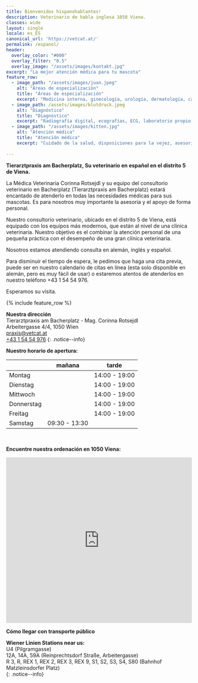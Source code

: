 ```yaml
---
title: Bienvenidos hispanohablantes!
description: Veterinario de habla inglesa 1050 Viena.
classes: wide
layout: single
locale: es_ES
canonical_url: 'https://vetcat.at/'
permalink: /espanol/
header:
  overlay_color: "#000"
  overlay_filter: "0.5"
  overlay_image: "/assets/images/kontakt.jpg"
excerpt: "La mejor atención médica para tu mascota"
feature_row:
  - image_path: "/assets/images/juan.jpeg"
    alt: "Áreas de especialización"
    title: "Áreas de especialización"
    excerpt: "Medicina interna, ginecología, urología, dermatología, cardiología, ortopedia, cirugía, tratamiento dental, oftalmología"
  - image_path: /assets/images/blutdruck.jpeg 
    alt: "Diagnóstico"
    title: "Diagnóstico"
    excerpt: "Radiografía digital, ecografías, ECG, laboratorio propio, medición de la presión arterial"
  - image_path: "/assets/images/kitten.jpg" 
    alt: "Atención médica"
    title: "Atención médica"
    excerpt: "Cuidado de la salud, disposiciones para la vejez, asesoria nutricional, implantación de chip (Transponder) y pasaporte de vacunación de la UE, visitas a domicilio, farmacia interna, asesoria sobre vacunación, asesoria sobre roedores"
   
---
```


**Tierarztpraxis am Bacherplatz, Su veterinario en español en el distrito 5 de Viena.**  


La Médica Veterinaria Corinna Rotsejdl y su equipo del consultorio veterinario en Bacherplatz (Tierarztpraxis am Bacherplatz) estará encantado de atenderlo en todas las necesidades médicas para sus mascotas. Es para nosotros muy importante la asesoría y el apoyo de forma personal.

Nuestro consultorio veterinario, ubicado en el distrito 5 de Viena, está equipado con los equipos más modernos, que están al nivel de una clínica veterinaria. Nuestro objetivo es el combinar la atención personal de una pequeña práctica con el desempeño de una gran clínica veterinaria.

Nosotros estamos atendiendo consulta en alemán, inglés y español.

Para disminuir el tiempo de espera, le pedimos que haga una cita previa, puede ser en nuestro calendario de citas en línea (esta solo disponible en alemán, pero es muy fácil de usar) o estaremos atentos de atenderlos en nuestro teléfono +43 1 54 54 976.

Esperamos su visita.

{% include feature_row %}

**Nuestra dirección**  
Tierarztpraxis am Bacherplatz - Mag. Corinna Rotsejdl  
Arbeitergasse 4/4, 1050 Wien  
<i class="fas fa-fw fa-envelope"></i> <a href="mailto:praxis@vetcat.at">praxis@vetcat.at</a>  
<i class="fas fa-fw fa-phone"></i> <a href="tel: + 43 1 54 54 976">+43 1 54 54 976</a>
{: .notice--info}

**Nuestro horario de apertura:**

|  | mañana | tarde |
|-------|--------|---------|
| Montag |   | 14:00 - 19:00 |
| Dienstag |   | 14:00 - 19:00 |
| Mittwoch | | 14:00 - 19:00 |
| Donnerstag | | 14:00 - 19:00 |
| Freitag |   | 14:00 - 19:00 |
| Samstag | 09:30 - 13:30 |  | 

<br />



**Encuentre nuestra ordenación en 1050 Viena:**
<iframe src="https://www.google.com/maps/embed?pb=!1m18!1m12!1m3!1d2660.017492576028!2d16.35221241598973!3d48.187014455694914!2m3!1f0!2f0!3f0!3m2!1i1024!2i768!4f13.1!3m3!1m2!1s0x476da82f2e762efb%3A0x205402a529b2d653!2sTierambulatorium%20am%20Bacherplatz!5e0!3m2!1sde!2sat!4v1650568162198!5m2!1sde!2sat" width="100%" height="450" style="border:0;" allowfullscreen="" loading="lazy" referrerpolicy="no-referrer-when-downgrade"></iframe>
<br />

**Cómo llegar con transporte público**
<div>
  <b>Wiener Linien Stations near us:</b><br />
  <i class="fa-solid fa-fw fa-train-subway"></i> U4 (Pilgramgasse)<br />
  <i class="fa-solid fa-fw fa-bus"></i> 12A, 14A, 59A (Reinprechtsdorf Straße, Arbeitergasse)<br />
  <i class="fa-solid fa-fw fa-train"></i> R 3, R, REX 1, REX 2, REX 3, REX 9, S1, S2, S3, S4, S80 (Bahnhof Matzleinsdorfer Platz)
</div>{: .notice--info}
